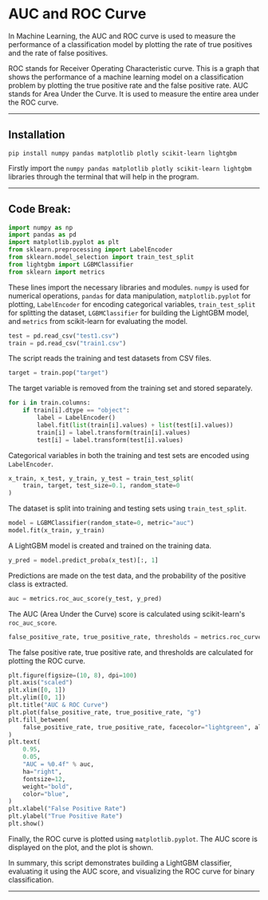 # AUC and ROC Curve

In Machine Learning, the AUC and ROC curve is used to measure the performance of a classification model by plotting the rate of true positives and the rate of false positives.

ROC stands for Receiver Operating Characteristic curve. This is a graph that shows the performance of a machine learning model on a classification problem by plotting the true positive rate and the false positive rate. AUC stands for Area Under the Curve. It is used to measure the entire area under the ROC curve.

-----

## Installation

```
pip install numpy pandas matplotlib plotly scikit-learn lightgbm
```
Firstly import the `numpy pandas matplotlib plotly scikit-learn lightgbm` libraries through the terminal that will help in the program.

-----

## Code Break:

```python
import numpy as np
import pandas as pd
import matplotlib.pyplot as plt
from sklearn.preprocessing import LabelEncoder
from sklearn.model_selection import train_test_split
from lightgbm import LGBMClassifier
from sklearn import metrics
```

These lines import the necessary libraries and modules. `numpy` is used for numerical operations, `pandas` for data manipulation, `matplotlib.pyplot` for plotting, `LabelEncoder` for encoding categorical variables, `train_test_split` for splitting the dataset, `LGBMClassifier` for building the LightGBM model, and `metrics` from scikit-learn for evaluating the model.

```python
test = pd.read_csv("test1.csv")
train = pd.read_csv("train1.csv")
```

The script reads the training and test datasets from CSV files.

```python
target = train.pop("target")
```

The target variable is removed from the training set and stored separately.

```python
for i in train.columns:
    if train[i].dtype == "object":
        label = LabelEncoder()
        label.fit(list(train[i].values) + list(test[i].values))
        train[i] = label.transform(train[i].values)
        test[i] = label.transform(test[i].values)
```

Categorical variables in both the training and test sets are encoded using `LabelEncoder`.

```python
x_train, x_test, y_train, y_test = train_test_split(
    train, target, test_size=0.1, random_state=0
)
```

The dataset is split into training and testing sets using `train_test_split`.

```python
model = LGBMClassifier(random_state=0, metric="auc")
model.fit(x_train, y_train)
```

A LightGBM model is created and trained on the training data.

```python
y_pred = model.predict_proba(x_test)[:, 1]
```

Predictions are made on the test data, and the probability of the positive class is extracted.

```python
auc = metrics.roc_auc_score(y_test, y_pred)
```

The AUC (Area Under the Curve) score is calculated using scikit-learn's `roc_auc_score`.

```python
false_positive_rate, true_positive_rate, thresholds = metrics.roc_curve(y_test, y_pred)
```

The false positive rate, true positive rate, and thresholds are calculated for plotting the ROC curve.

```python
plt.figure(figsize=(10, 8), dpi=100)
plt.axis("scaled")
plt.xlim([0, 1])
plt.ylim([0, 1])
plt.title("AUC & ROC Curve")
plt.plot(false_positive_rate, true_positive_rate, "g")
plt.fill_between(
    false_positive_rate, true_positive_rate, facecolor="lightgreen", alpha=0.7
)
plt.text(
    0.95,
    0.05,
    "AUC = %0.4f" % auc,
    ha="right",
    fontsize=12,
    weight="bold",
    color="blue",
)
plt.xlabel("False Positive Rate")
plt.ylabel("True Positive Rate")
plt.show()
```

Finally, the ROC curve is plotted using `matplotlib.pyplot`. The AUC score is displayed on the plot, and the plot is shown.

In summary, this script demonstrates building a LightGBM classifier, evaluating it using the AUC score, and visualizing the ROC curve for binary classification.

-----